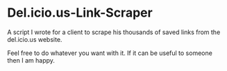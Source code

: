 # Del.icio.us-Link-Scraper
A script I wrote for a client to scrape his thousands of saved links from the del.icio.us website.

Feel free to do whatever you want with it. If it can be useful to someone then I am happy.
